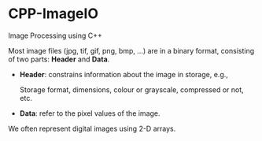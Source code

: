 # CPP-ImageIO
 Image Processing using C++

 Most image files (jpg, tif, gif, png, bmp, ...) are in a binary format, consisting of two parts: **Header** and **Data**.

 * **Header**: constrains information about the image in storage, e.g.,

    Storage format, dimensions, colour or grayscale, compressed or not, etc.

 * **Data**: refer to the pixel values of the image.

 We often represent digital images using 2-D arrays.